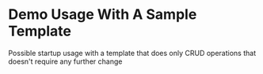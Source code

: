 # Demo Usage With A Sample Template
<p class='text-xs'>
Possible startup usage with a template that does only CRUD operations that doesn't require any further change
</p>
 
